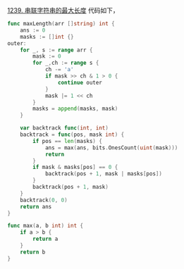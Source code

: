 [1239. 串联字符串的最大长度](https://leetcode.cn/problems/maximum-length-of-a-concatenated-string-with-unique-characters/description/)
代码如下，
```go
func maxLength(arr []string) int {
    ans := 0 
    masks := []int {}
outer:
    for _, s := range arr {
        mask := 0 
        for _,ch := range s {
            ch -= 'a'
            if mask >> ch & 1 > 0 {
                continue outer 
            }
            mask |= 1 << ch 
        }
        masks = append(masks, mask)
    }

    var backtrack func(int, int)
    backtrack = func(pos, mask int) {
        if pos == len(masks) {
            ans = max(ans, bits.OnesCount(uint(mask)))
            return 
        }
        if mask & masks[pos] == 0 {
            backtrack(pos + 1, mask | masks[pos])
        }
        backtrack(pos + 1, mask)
    }
    backtrack(0, 0)
    return ans 
}

func max(a, b int) int {
    if a > b {
        return a 
    } 
    return b 
}
```